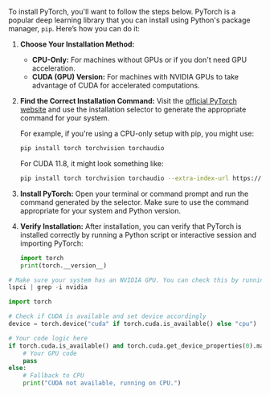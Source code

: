 To install PyTorch, you'll want to follow the steps below. PyTorch is a popular deep learning library that you can install using Python's package manager, `pip`. Here’s how you can do it:

1. **Choose Your Installation Method:**
   - **CPU-Only:** For machines without GPUs or if you don't need GPU acceleration.
   - **CUDA (GPU) Version:** For machines with NVIDIA GPUs to take advantage of CUDA for accelerated computations.

2. **Find the Correct Installation Command:**
   Visit the [official PyTorch website](https://pytorch.org/get-started/locally/) and use the installation selector to generate the appropriate command for your system.

   For example, if you're using a CPU-only setup with pip, you might use:
   ```bash
   pip install torch torchvision torchaudio
   ```

   For CUDA 11.8, it might look something like:
   ```bash
   pip install torch torchvision torchaudio --extra-index-url https://download.pytorch.org/whl/cu118
   ```

3. **Install PyTorch:**
   Open your terminal or command prompt and run the command generated by the selector. Make sure to use the command appropriate for your system and Python version.

4. **Verify Installation:**
   After installation, you can verify that PyTorch is installed correctly by running a Python script or interactive session and importing PyTorch:

   ```python
   import torch
   print(torch.__version__)
   ```

```python
# Make sure your system has an NVIDIA GPU. You can check this by running:
lspci | grep -i nvidia
```

```python 
import torch

# Check if CUDA is available and set device accordingly
device = torch.device("cuda" if torch.cuda.is_available() else "cpu")

# Your code logic here
if torch.cuda.is_available() and torch.cuda.get_device_properties(0).major >= 8:
    # Your GPU code
    pass
else:
    # Fallback to CPU
    print("CUDA not available, running on CPU.")


```
